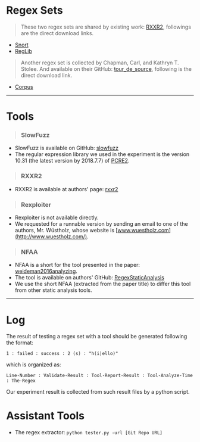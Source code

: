 # Regex Sets
> These two regex sets are shared by existing work: [RXXR2](http://www.cs.bham.ac.uk/~hxt/research/rxxr2/), followings are the direct download links.
- [Snort](http://www.cs.bham.ac.uk/~hxt/research/rxxr2/snort-input.txt)
- [RegLib](http://www.cs.bham.ac.uk/~hxt/research/rxxr2/regexlib-input.txt)

> Another regex set is collected by Chapman, Carl, and Kathryn T. Stolee. And available on their GitHub: [tour_de_source](https://github.com/softwarekitty/tour_de_source), following is the direct download link.
- [Corpus](https://github.com/softwarekitty/tour_de_source/blob/master/analysis/pattern_tracking/corpusPatterns.txt)

---

# Tools
>### SlowFuzz
- SlowFuzz is available on GitHub: [slowfuzz](https://github.com/nettrino/slowfuzz)
- The regular expression library we used in the experiment is the version 10.31 (the latest version by 2018.7.7) of [PCRE2](ftp://ftp.csx.cam.ac.uk/pub/software/programming/pcre/).

>### RXXR2
- RXXR2 is available at authors' page: [rxxr2](http://www.cs.bham.ac.uk/~hxt/research/rxxr2/)

>### Rexploiter
- Rexploiter is not available directly.
- We requested for a runnable version by sending an email to one of the authors, Mr. Wüstholz, whose website is [www.wuestholz.com](http://www.wuestholz.com/).

>### NFAA
- NFAA is a short for the tool presented in the paper: [weideman2016analyzing](https://rd.springer.com/chapter/10.1007/978-3-319-40946-7_27).
- The tool is available on authors' GitHub: [RegexStaticAnalysis](https://github.com/NicolaasWeideman/RegexStaticAnalysis)
- We use the short NFAA (extracted from the paper title) to differ this tool from other static analysis tools.

---

# Log
The result of testing a regex set with a tool should be generated following the format:
```
1 : failed : success : 2 (s) : "h(i|ello)"
```
which is organized as:
```
Line-Number : Validate-Result : Tool-Report-Result : Tool-Analyze-Time : The-Regex
```
Our experiment result is collected from such result files by a python script.

# Assistant Tools
- The regex extractor: `python tester.py -url [Git Repo URL]`
